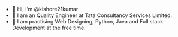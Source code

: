 - 👋 Hi, I’m @kishore21kumar
- 👀 I am an Quality Engineer at Tata Consultancy Services Limited. 
- 🌱 I am practising Web Designing, Python, Java and Full stack Development at the free time.  


<!---
kishore21kumar/kishore21kumar is a ✨ special ✨ repository because its `README.md` (this file) appears on your GitHub profile.
You can click the Preview link to take a look at your changes.
--->
